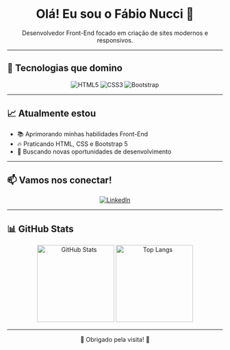 <h1 align="center">Olá! Eu sou o Fábio Nucci 👋</h1>

<p align="center">
Desenvolvedor Front-End focado em criação de sites modernos e responsivos.
</p>

---

## 🚀 Tecnologias que domino

<div align="center">
  <img src="https://img.shields.io/badge/HTML5-E34F26?style=for-the-badge&logo=html5&logoColor=white" alt="HTML5" />
  <img src="https://img.shields.io/badge/CSS3-1572B6?style=for-the-badge&logo=css3&logoColor=white" alt="CSS3" />
  <img src="https://img.shields.io/badge/Bootstrap-7952B3?style=for-the-badge&logo=bootstrap&logoColor=white" alt="Bootstrap" />
</div>

---

## 📈 Atualmente estou

- 📚 Aprimorando minhas habilidades Front-End
- 🔥 Praticando HTML, CSS e Bootstrap 5
- 💼 Buscando novas oportunidades de desenvolvimento

---

## 📫 Vamos nos conectar!

<div align="center">
  <a href="https://www.linkedin.com/in/fabiovn/" target="_blank">
    <img src="https://img.shields.io/badge/LinkedIn-Connect-blue?style=for-the-badge&logo=linkedin" alt="LinkedIn" />
  </a>
</div>

---

## 📊 GitHub Stats

<div align="center">
  <img height="180em" src="https://github-readme-stats.vercel.app/api?username=fabiovnucci&show_icons=true&theme=tokyonight" alt="GitHub Stats"/>
  <img height="180em" src="https://github-readme-stats.vercel.app/api/top-langs/?username=fabiovnucci&layout=compact&theme=tokyonight" alt="Top Langs"/>
</div>

---

<div align="center">
  🚀 Obrigado pela visita! 🚀
</div>
